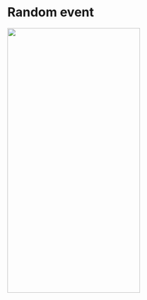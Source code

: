 # Random event
<img src="https://github.com/zarnigorumrzakova/search_year/assets/139987349/7db4a84e-6c76-41e8-b42b-a3d314f23b62" height="600" width="300">
